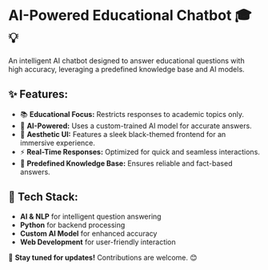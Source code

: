 

# AI-Powered Educational Chatbot 🎓💡  
An intelligent AI chatbot designed to answer educational questions with high accuracy, leveraging a predefined knowledge base and AI models.  

## ✨ Features:  
- 📚 **Educational Focus:** Restricts responses to academic topics only.  
- 🤖 **AI-Powered:** Uses a custom-trained AI model for accurate answers.  
- 🖤 **Aesthetic UI:** Features a sleek black-themed frontend for an immersive experience.  
- ⚡ **Real-Time Responses:** Optimized for quick and seamless interactions.  
- 📂 **Predefined Knowledge Base:** Ensures reliable and fact-based answers.  

## 🔧 Tech Stack:  
- **AI & NLP** for intelligent question answering  
- **Python** for backend processing  
- **Custom AI Model** for enhanced accuracy  
- **Web Development** for user-friendly interaction  

🚀 **Stay tuned for updates!** Contributions are welcome. 😊  
